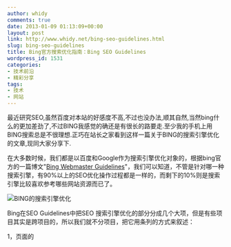 ```yaml
---
author: whidy
comments: true
date: 2013-01-09 01:13:09+00:00
layout: post
link: http://www.whidy.net/bing-seo-guidelines.html
slug: bing-seo-guidelines
title: Bing官方搜索优化指南：Bing SEO Guidelines
wordpress_id: 1531
categories:
- 技术前沿
- 精彩分享
tags:
- 技术
- 网站
---
```


最近研究SEO,虽然百度对本站的好感度不高,不过也没办法,顺其自然,当然bing什么的更加差劲了,不过BING我感觉的确还是有很长的路要走.至少我的手机上用BING搜索总是不很理想.正巧在站长之家看到这样一篇关于BING的搜索引擎优化的文章,现同大家分享下.

在大多数时候，我们都是以百度和Google作为搜索引擎优化对象的，根据bing官方的一篇博文"[Bing Webmaster Guidelines](http://www.bing.com/webmaster/help/webmaster-guidelines-30fba23a)"，我们可以知道，不管是针对哪一种搜索引擎，有90%以上的SEO优化操作过程都是一样的，而剩下的10%则是搜索引擎比较喜欢参考哪些网站资源而已了。

![BING的搜索引擎优化](http://www.whidy.net/wp-content/uploads/2013/01/bing-400x238.jpg)

<!-- more -->

Bing在SEO Guidelines中把SEO 搜索引擎优化的部分分成几个大项，但是有些项目其实是跨项目的，所以我们就不分项目，把它用条列的方式来叙述：

1，页面的<title>标题应该明了并且相关。

2，页面的<meta description>描述应该明了并且相关。

3，图片的<alt>应该有图档的相关描述，以便更清楚的知道这个图档到底是什么

4，适当的使用<h1>以便清楚的了解页面的内容。

5，内部的链接应该连接相关的页面，并且应该要协助读者可以方便的浏览相关页面。

6，小心连接出去的链接，因为连接到别的网站，表示你对于该网站的信任，连外链接的数量应该要合理。

7，应该在你的页面有方便分享的分享按钮，以便让读者可以分享内容。

8，要有XML Sitemap，并且要保持是最新的数据而且正确。

9，要有适合的浏览结构，以便让搜索引擎顺利抓取。

10，不要把链接藏在Javascript里面。

11，应该要考虑读者的环境，让新旧计算机都可以顺利的浏览网页内容。

12，应该让URL结果简单化，不要有一大堆不必要的参数。

13，应该要使用正确的robots.txt，要宣告sitemap的路径，并请确认Bingbot (Bing的抓取程序) 可以顺利的抓取你的网页内容。

14，使用Bing的管理员工具去设定抓取相关参数，以及可以忽略的URL参数。

15，链接不管是内部链接还是外部链接，都要考虑相关性。

16，URL结构要保持简单清楚，并且可能的话要具有关键词。

这点与Google略微不同，根据Bing的原文~ keep it clean and keyword rich when possible，希望可能的话能够使用keyword rich的URL，也就是把关键词包含在网址内，也就是说，你可以使用 http://www.mysite.com/movies/life-of-pi/，但是没有必要去使用 http: //www. life-of-pi.com/ life-of-pi，因为网域(domain)是企业的表征而不是操作 SEO的项目。

17，要具有HTML与XML Sitemap，方便读者以及搜索引擎浏览或是抓取数据。

18，内容结构要清楚，并让有价值的内容更靠近首页。,

19，全站的导览要能够让读者很清楚的找到内容，使用面包屑导览或链接栏。

20，不要把内容或是链接放在Javascript/Flash/Silverlight里面。

21，标题<title>要独特并且相关，控制在65个字符左右。

22，<meta description>也要独特并且相关，并且不要有错误的文法，控制在160个或更少的字符。

23，适当的使用<h1><h2><h3>等标记，并且一个页面只有一个<h1>标记。

24，使用<alt>文字说明让搜索引擎了解图案内容。

25，在网页内容中使用几次你要的关键词或是关键词组，并且也要使用变化的相关词。

26，使用适当的锚点文字连到其他网页。

27，内容要具有用户会搜索的关键词。

28，不要把内容放在Flash/Javascript中，这样会妨碍搜索引擎抓取

29，不要使用多媒体或是图文件当成你的网页内容。

30，网页要有足够的内容以符合读者的期待，内容的字数没有特别限制，但是提供多一点的相关内容总是比较保险。

31，经常产生新的内容，搜索引擎的爬虫程序会因为新的内容而更频繁的抓取。

32，网页内容要有独特性，不要从其他来源复制内容。

33，使用301转址把淘汰的网页转到其他新的内容。

34，使用<rel canonical>让搜索引擎知道应该索引哪个页面。

35，要管理404错误页面，这些页面会让搜索引擎知道哪些应该删除。

36，以相关性为考虑，适当的安排内部与外部的链接，但是不要购买链接

37，管理锚点文字，把关键词当成锚点文字使用。

上面的说法比较特别的是(21) (22) (25) (30) (37)，里面提到的说法比较像是网络上三流的SEO网站会写出来的内容，告诉你标题与描述文字最好在多少个字符以内，还告诉你内容要包括关键词及其 变化组合，字数多一点会比较保险，还说要使用关键词当成锚点文字。

标题与描述文字最好在多少个字符以内，这点让人开始怀疑这篇guideline到底是Bing的何许人写的？为什么是65？为什么是160？中文一个字算几个字符？显然根本没有想到英文之外的语言，再说以Bing这样规模的公司，不应该出现这种以字数来规范的说法，如果一定要有个字数的说法，应该要有事实根据来佐证。

字数多一点会比较保险，这个更是让人昏倒的guideline，字数多一点是要多少？200个字算多还是少？500个字算多还是少？如果Google看到这个Bing SEO Guidelines应该会拿来当成笑话全集了。

内容要包括关键词及其变化组合，根本就是废话，你如果写一篇读者会喜欢阅读的内容，自然会有关键词及其变化组合，这个已经不需要再写在SEO Guidelines了吧，如果你的文章谈气象而内容都没有气象、天气等相关字，那么也算蛮厉害的啦。

把关键词当成锚点文字使用，算是三流的SEO军师才会说出来的废话，关键词不当成锚点文字不然要当成什么呢？而且如果某个网页有三万个链接，并全部都以“SEO"当成锚点文字，你认为会被搜索引擎当成正面还是负面因素呢？

因此建议大家把(21) (22) (25) (30) (37)的说法看看就好，不必太在意。

Avoid 应该避免以下这些手法，以免受到处罚。

1，不要使用CLOAKING(隐藏)的方式，让搜索引擎与读者看到不同的内容。

2，LINK SCHEMES – LINK FARMS, THREE WAY LINKING, ETC. 不要使用不正当的链接方式去增加链接，这些方法没有办法得到正面的得分。

3，SOCIAL MEDIA SCHEMES 不要使用不正常的方式去使用社交网络，例如Twitter使用自动follow的方式，使得你跟随的人数会大约等于跟随你的人数，这类的社交方式并不代表你有很强的社交影响力。

4，META REFRESH REDIRECTS 不要使用meta refresh转址，如果真的需要转址，建议使用301永久转址。

5，DUPLICATE CONTENT 不要在许多不同的URL制造相同的内容，如此会让Bing失去对你的网页的信任度，如果你有相异URL导到相同内容的问题，你可以使用 rel=canonical来解决这个问题。如果是因为参数问题导致重复内容，建议你可以使用Bing管理员工具去修正参数问题。

除了上面的加粗的字体之外，所有的说法都跟Google一模一样，而不一样的地方，如果你仔细观察的话，其实也并不是Bing的算法重视的地方。这个 Bing SEO Guidelines虽然出现了一些脱线演出的内容，但是整体而言算是不错的参考，如果你能够好好参考的话，应该可以让你轻松操作 Bing或是 Google的搜索引擎优化。

写在最后：

Bing发布的这篇搜索引擎优化，我其实希望有自己的搜索排名特点，但是看完之后有些失望，因为觉得只是在复制了另外一份Google的说法罢了。

所以最后的结论是，你如果要花时间去阅读Bing跟Google的SEO指南，倒不如阅读本文，因为我们的内容不仅说明了现在的Bing跟Google 的排名方式，更让你知道未来的搜索引擎会怎么进行搜索排名算法的趋势。

转自：http://lusongsong.com/reed/594.html
